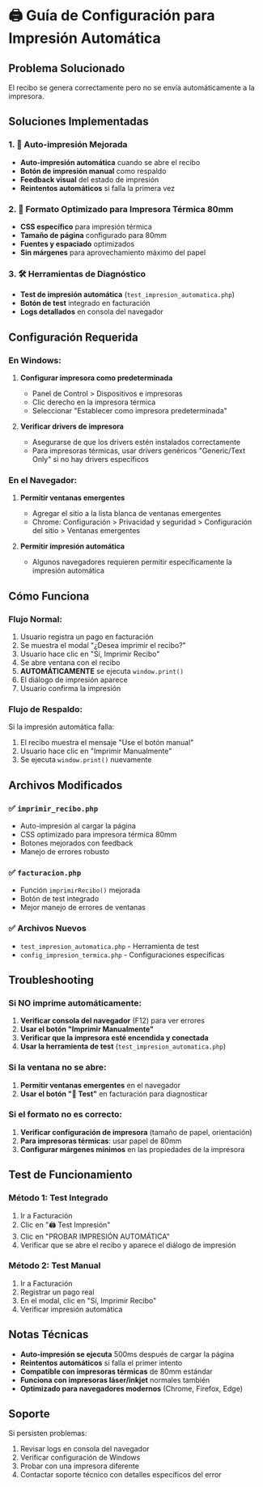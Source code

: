 # 🖨️ Guía de Configuración para Impresión Automática

## Problema Solucionado
El recibo se genera correctamente pero no se envía automáticamente a la impresora.

## Soluciones Implementadas

### 1. 🔧 Auto-impresión Mejorada
- **Auto-impresión automática** cuando se abre el recibo
- **Botón de impresión manual** como respaldo
- **Feedback visual** del estado de impresión
- **Reintentos automáticos** si falla la primera vez

### 2. 📄 Formato Optimizado para Impresora Térmica 80mm
- **CSS específico** para impresión térmica
- **Tamaño de página** configurado para 80mm
- **Fuentes y espaciado** optimizados
- **Sin márgenes** para aprovechamiento máximo del papel

### 3. 🛠️ Herramientas de Diagnóstico
- **Test de impresión automática** (`test_impresion_automatica.php`)
- **Botón de test** integrado en facturación
- **Logs detallados** en consola del navegador

## Configuración Requerida

### En Windows:
1. **Configurar impresora como predeterminada**
   - Panel de Control > Dispositivos e impresoras
   - Clic derecho en la impresora térmica
   - Seleccionar "Establecer como impresora predeterminada"

2. **Verificar drivers de impresora**
   - Asegurarse de que los drivers estén instalados correctamente
   - Para impresoras térmicas, usar drivers genéricos "Generic/Text Only" si no hay drivers específicos

### En el Navegador:
1. **Permitir ventanas emergentes**
   - Agregar el sitio a la lista blanca de ventanas emergentes
   - Chrome: Configuración > Privacidad y seguridad > Configuración del sitio > Ventanas emergentes

2. **Permitir impresión automática**
   - Algunos navegadores requieren permitir específicamente la impresión automática

## Cómo Funciona

### Flujo Normal:
1. Usuario registra un pago en facturación
2. Se muestra el modal "¿Desea imprimir el recibo?"
3. Usuario hace clic en "Sí, Imprimir Recibo"
4. Se abre ventana con el recibo
5. **AUTOMÁTICAMENTE** se ejecuta `window.print()`
6. El diálogo de impresión aparece
7. Usuario confirma la impresión

### Flujo de Respaldo:
Si la impresión automática falla:
1. El recibo muestra el mensaje "Use el botón manual"
2. Usuario hace clic en "Imprimir Manualmente"
3. Se ejecuta `window.print()` nuevamente

## Archivos Modificados

### ✅ `imprimir_recibo.php`
- Auto-impresión al cargar la página
- CSS optimizado para impresora térmica 80mm
- Botones mejorados con feedback
- Manejo de errores robusto

### ✅ `facturacion.php`
- Función `imprimirRecibo()` mejorada
- Botón de test integrado
- Mejor manejo de errores de ventanas

### ✅ Archivos Nuevos
- `test_impresion_automatica.php` - Herramienta de test
- `config_impresion_termica.php` - Configuraciones específicas

## Troubleshooting

### Si NO imprime automáticamente:
1. **Verificar consola del navegador** (F12) para ver errores
2. **Usar el botón "Imprimir Manualmente"**
3. **Verificar que la impresora esté encendida y conectada**
4. **Usar la herramienta de test** (`test_impresion_automatica.php`)

### Si la ventana no se abre:
1. **Permitir ventanas emergentes** en el navegador
2. **Usar el botón "🔧 Test"** en facturación para diagnosticar

### Si el formato no es correcto:
1. **Verificar configuración de impresora** (tamaño de papel, orientación)
2. **Para impresoras térmicas**: usar papel de 80mm
3. **Configurar márgenes mínimos** en las propiedades de la impresora

## Test de Funcionamiento

### Método 1: Test Integrado
1. Ir a Facturación
2. Clic en "🖨️ Test Impresión"
3. Clic en "PROBAR IMPRESIÓN AUTOMÁTICA"
4. Verificar que se abre el recibo y aparece el diálogo de impresión

### Método 2: Test Manual
1. Ir a Facturación
2. Registrar un pago real
3. En el modal, clic en "Sí, Imprimir Recibo"
4. Verificar impresión automática

## Notas Técnicas

- **Auto-impresión se ejecuta** 500ms después de cargar la página
- **Reintentos automáticos** si falla el primer intento
- **Compatible con impresoras térmicas** de 80mm estándar
- **Funciona con impresoras láser/inkjet** normales también
- **Optimizado para navegadores modernos** (Chrome, Firefox, Edge)

## Soporte

Si persisten problemas:
1. Revisar logs en consola del navegador
2. Verificar configuración de Windows
3. Probar con una impresora diferente
4. Contactar soporte técnico con detalles específicos del error

